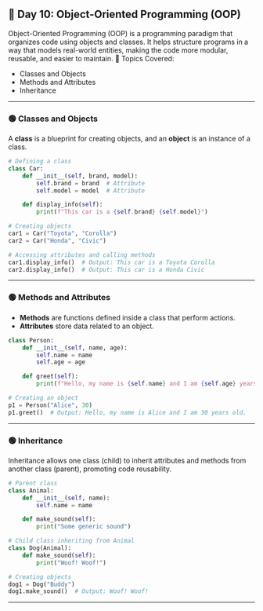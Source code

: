 ## 🔵 **Day 10: Object-Oriented Programming (OOP)**
Object-Oriented Programming (OOP) is a programming paradigm that organizes code using objects and classes. It helps structure programs in a way that models real-world entities, making the code more modular, reusable, and easier to maintain.
📌 Topics Covered:
- Classes and Objects
- Methods and Attributes
- Inheritance
---


### 🟢 **Classes and Objects**
A **class** is a blueprint for creating objects, and an **object** is an instance of a class.

```python
# Defining a class
class Car:
    def __init__(self, brand, model):
        self.brand = brand  # Attribute
        self.model = model  # Attribute

    def display_info(self):
        print(f"This car is a {self.brand} {self.model}")

# Creating objects
car1 = Car("Toyota", "Corolla")
car2 = Car("Honda", "Civic")

# Accessing attributes and calling methods
car1.display_info()  # Output: This car is a Toyota Corolla
car2.display_info()  # Output: This car is a Honda Civic
```
***
### 🟢 **Methods and Attributes**
- **Methods** are functions defined inside a class that perform actions.
- **Attributes** store data related to an object.

```python
class Person:
    def __init__(self, name, age):
        self.name = name
        self.age = age

    def greet(self):
        print(f"Hello, my name is {self.name} and I am {self.age} years old.")

# Creating an object
p1 = Person("Alice", 30)
p1.greet()  # Output: Hello, my name is Alice and I am 30 years old.
```
***
### 🟢 **Inheritance**
Inheritance allows one class (child) to inherit attributes and methods from another class (parent), promoting code reusability.

```python
# Parent class
class Animal:
    def __init__(self, name):
        self.name = name

    def make_sound(self):
        print("Some generic sound")

# Child class inheriting from Animal
class Dog(Animal):
    def make_sound(self):
        print("Woof! Woof!")

# Creating objects
dog1 = Dog("Buddy")
dog1.make_sound()  # Output: Woof! Woof!
```

---
